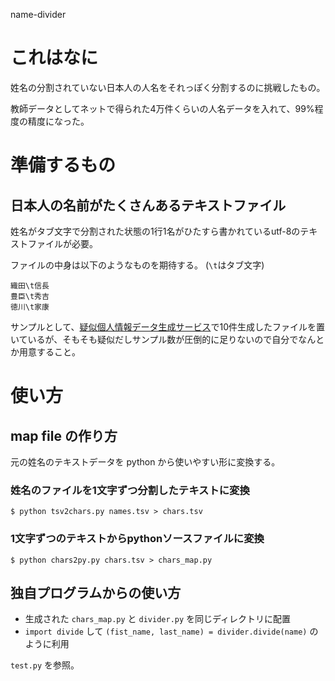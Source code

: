 name-divider


# これはなに

姓名の分割されていない日本人の人名をそれっぽく分割するのに挑戦したもの。

教師データとしてネットで得られた4万件くらいの人名データを入れて、99%程度の精度になった。

# 準備するもの

## 日本人の名前がたくさんあるテキストファイル

姓名がタブ文字で分割された状態の1行1名がひたすら書かれているutf-8のテキストファイルが必要。

ファイルの中身は以下のようなものを期待する。
(`\t`はタブ文字)
```
織田\t信長
豊臣\t秀吉
徳川\t家康
```
サンプルとして、[疑似個人情報データ生成サービス](https://hogehoge.tk/personal/)で10件生成したファイルを置いているが、そもそも疑似だしサンプル数が圧倒的に足りないので自分でなんとか用意すること。


# 使い方

## map file の作り方

元の姓名のテキストデータを python から使いやすい形に変換する。

### 姓名のファイルを1文字ずつ分割したテキストに変換

```
$ python tsv2chars.py names.tsv > chars.tsv
```

### 1文字ずつのテキストからpythonソースファイルに変換

```
$ python chars2py.py chars.tsv > chars_map.py
```

## 独自プログラムからの使い方

- 生成された `chars_map.py` と `divider.py` を同じディレクトリに配置
- `import divide` して `(fist_name, last_name) = divider.divide(name)` のように利用

`test.py` を参照。

